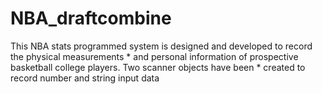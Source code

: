 # NBA_draftcombine

This NBA stats programmed system is designed and developed to record the physical measurements
    * and personal information of prospective basketball college players. Two scanner objects have been
    * created to record number and string input data
